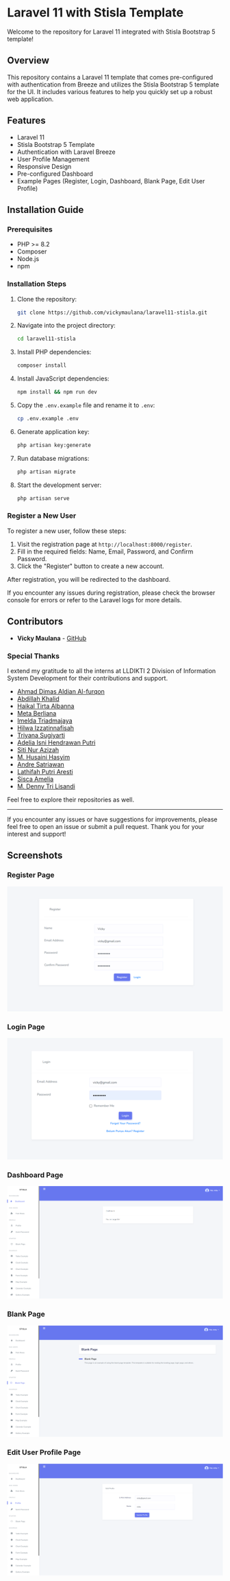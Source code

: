 # Laravel 11 with Stisla Template

Welcome to the repository for Laravel 11 integrated with Stisla Bootstrap 5 template!

## Overview
This repository contains a Laravel 11 template that comes pre-configured with authentication from Breeze and utilizes the Stisla Bootstrap 5 template for the UI. It includes various features to help you quickly set up a robust web application.

## Features
- Laravel 11
- Stisla Bootstrap 5 Template
- Authentication with Laravel Breeze
- User Profile Management
- Responsive Design
- Pre-configured Dashboard
- Example Pages (Register, Login, Dashboard, Blank Page, Edit User Profile)

## Installation Guide

### Prerequisites
- PHP >= 8.2
- Composer
- Node.js
- npm

### Installation Steps
1. Clone the repository:
    ```bash
    git clone https://github.com/vickymaulana/laravel11-stisla.git
    ```

2. Navigate into the project directory:
    ```bash
    cd laravel11-stisla
    ```

3. Install PHP dependencies:
    ```bash
    composer install
    ```

4. Install JavaScript dependencies:
    ```bash
    npm install && npm run dev
    ```

5. Copy the `.env.example` file and rename it to `.env`:
    ```bash
    cp .env.example .env
    ```

6. Generate application key:
    ```bash
    php artisan key:generate
    ```

7. Run database migrations:
    ```bash
    php artisan migrate
    ```

8. Start the development server:
    ```bash
    php artisan serve
    ```

### Register a New User
To register a new user, follow these steps:

1. Visit the registration page at `http://localhost:8000/register`.
2. Fill in the required fields: Name, Email, Password, and Confirm Password.
3. Click the "Register" button to create a new account.

After registration, you will be redirected to the dashboard.

If you encounter any issues during registration, please check the browser console for errors or refer to the Laravel logs for more details.

## Contributors
- **Vicky Maulana** - [GitHub](https://github.com/vickymaulana)

### Special Thanks
I extend my gratitude to all the interns at LLDIKTI 2 Division of Information System Development for their contributions and support.

- [Ahmad Dimas Aldian Al-furqon](https://github.com/anqois)
- [Abdillah Khalid](https://github.com/KhalidUnsri)
- [Haikal Tirta Albanna](https://github.com/HaikalAlbanna)
- [Meta Berliana](https://github.com/Metabrln)
- [Imelda Triadmajaya](https://github.com/imeldatriajaya)
- [Hilwa Izzatinnafisah](https://github.com/ksnwaa)
- [Triyana Sugiyarti](https://github.com/TriyanaSgi)
- [Adelia Isni Hendrawan Putri](https://github.com/lilisky07)
- [Siti Nur Azizah](https://github.com/sukasukajija)
- [M. Husaini Hasyim](https://github.com/son-alone)
- [Andre Satriawan](https://github.com/andresa11satriawan)
- [Lathifah Putri Aresti](https://github.com/lathifahputri)
- [Sisca Amelia](https://github.com/siscaamelia)
- [M. Denny Tri Lisandi](https://github.com/Koutsura)

Feel free to explore their repositories as well.

---

If you encounter any issues or have suggestions for improvements, please feel free to open an issue or submit a pull request. Thank you for your interest and support!

## Screenshots

### Register Page
![Register Page](img/register.png "Register Page")

### Login Page
![Login Page](img/login.png "Login Page")

### Dashboard Page
![Dashboard Page](img/dashboard.png "Dashboard Page")

### Blank Page
![Blank Page](img/blank.png "Blank Page")

### Edit User Profile Page
![Edit User Profile Page](img/edit.png "Edit User Profile Page")
